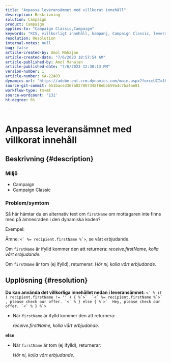 ```yaml
---
title: "Anpassa leveransämnet med villkorat innehåll"
description: Beskrivning
solution: Campaign
product: Campaign
applies-to: "Campaign Classic,Campaign"
keywords: "KCS, villkorligt innehåll, kampanj, Campaign Classic, leveransämne"
resolution: Resolution
internal-notes: null
bug: false
article-created-by: Amol Mahajan
article-created-date: "7/6/2023 10:57:54 AM"
article-published-by: Amol Mahajan
article-published-date: "7/6/2023 12:30:13 PM"
version-number: 1
article-number: KA-22403
dynamics-url: "https://adobe-ent.crm.dynamics.com/main.aspx?forceUCI=1&pagetype=entityrecord&etn=knowledgearticle&id=9afd06f3-eb1b-ee11-8f6e-6045bd006b4b"
source-git-commit: 651bace3367a027007348f8eb5b59a4c7ba4ae81
workflow-type: tm+mt
source-wordcount: '131'
ht-degree: 6%

---
```


# Anpassa leveransämnet med villkorat innehåll

## Beskrivning {#description}


### <b>Miljö</b>

- Campaign
- Campaign Classic




### <b>Problem/symtom</b>

Så här hämtar du en alternativ text om `firstName` om mottagaren inte finns med på ämnesraden i den dynamiska koden?

Exempel:

Ämne: ``<` %= recipient.firstName %`>``, se vårt erbjudande.

Om `firstName` är ifylld kommer den att returnera: *receive.firstName, kolla vårt erbjudande*.

Om `firstName` är tom (ej ifylld), returnerar: *Hör ni, kolla vårt erbjudande.*




## Upplösning {#resolution}

<b>Du kan använda det villkorliga innehållet nedan i leveransämnet:</b>
``<` % if ( recipient.firstName != '' ) { %`>`  `<` %= recipient.firstName %`>` , please check our offer. `<` % } else { %`>`  Hey, please check our offer. `<` % } %`>``

- När `firstName` är ifylld kommer den att returnera:

  *receive.firstName, kolla vårt erbjudande.*


<b>else</b>

- När `firstName` är tom (ej ifylld), returnerar:

  *Hör ni, kolla vårt erbjudande.*

